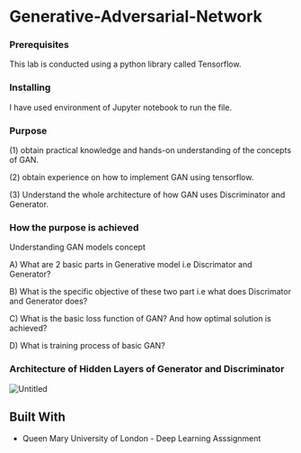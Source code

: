 # Generative-Adversarial-Network



### Prerequisites

This lab is conducted using a python library called Tensorflow. 

### Installing

I have used environment of Jupyter notebook to run the file.

### Purpose

(1)	obtain	practical	knowledge	and	hands-on	understanding	of	the	concepts of GAN.

(2) obtain experience on how to implement GAN using tensorflow.

(3) Understand the whole architecture of how GAN uses Discriminator and Generator.

### How the purpose is achieved

Understanding GAN models concept

A) What are 2 basic parts in Generative model i.e Discrimator and Generator?

B) What	is	the	specific	objective	of	these	two	part i.e what does Discrimator and Generator does?

C) What is the basic loss function of GAN? And how optimal solution is achieved?

D) What is training process of basic GAN?

### Architecture of Hidden Layers of Generator and Discriminator

![Untitled](https://user-images.githubusercontent.com/55847142/78151898-02f43600-7431-11ea-973a-9794f05dc0ee.png)


## Built With

* Queen Mary University of London - Deep Learning Asssignment
